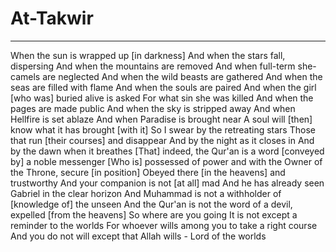 # At-Takwir
---
When the sun is wrapped up [in darkness]
And when the stars fall, dispersing
And when the mountains are removed
And when full-term she-camels are neglected
And when the wild beasts are gathered
And when the seas are filled with flame
And when the souls are paired
And when the girl [who was] buried alive is asked
For what sin she was killed
And when the pages are made public
And when the sky is stripped away
And when Hellfire is set ablaze
And when Paradise is brought near
A soul will [then] know what it has brought [with it]
So I swear by the retreating stars
Those that run [their courses] and disappear
And by the night as it closes in
And by the dawn when it breathes
[That] indeed, the Qur'an is a word [conveyed by] a noble messenger
[Who is] possessed of power and with the Owner of the Throne, secure [in position]
Obeyed there [in the heavens] and trustworthy
And your companion is not [at all] mad
And he has already seen Gabriel in the clear horizon
And Muhammad is not a withholder of [knowledge of] the unseen
And the Qur'an is not the word of a devil, expelled [from the heavens]
So where are you going
It is not except a reminder to the worlds
For whoever wills among you to take a right course
And you do not will except that Allah wills - Lord of the worlds


